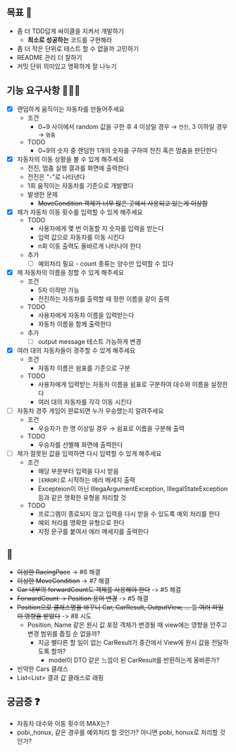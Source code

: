 ## 목표 🥅

- 좀 더 TDD답게 싸이클을 지켜서 개발하기
    - **최소로 성공하는** 코드를 구현해라
- 좀 더 작은 단위로 테스트 할 수 없을까 고민하기
- README 관리 더 잘하기
- 커밋 단위 의미있고 명확하게 잘 나누기

## 기능 요구사항 🏃🏻‍♀️

- [x] 랜덤하게 움직이는 자동차를 만들어주세요
    - 조건
        - 0~9 사이에서 random 값을 구한 후 4 이상일 경우 → `전진`, 3 이하일 경우 → `멈춤`
    - TODO
        - 0~9의 숫자 중 랜덤한 1개의 숫자를 구하여 전진 혹은 멈춤을 판단한다
- [x] 자동차의 이동 상황을 볼 수 있게 해주세요
    - 전진, 멈춤 실행 결과를 화면에 출력한다
    - 전진은 "-"로 나타낸다
    - 1회 움직이는 자동차를 기준으로 개발했다
    - 발생한 문제
        - ~~MoveCondition 객체가 너무 많은 곳에서 사용되고 있는게 이상함~~
- [x] 제가 자동차 이동 횟수를 입력할 수 있게 해주세요
    - TODO
        - 사용자에게 몇 번 이동할 지 숫자를 입력을 받는다
        - 입력 값으로 자동차를 이동 시킨다
        - n회 이동 출력도 올바르게 나타나야 한다
    - 추가
        - [ ] 예외처리 필요 - count 종류는 양수만 입력할 수 있다
- [x] 제 자동차의 이름을 정할 수 있게 해주세요
    - 조건
        - 5자 이하만 가능
        - 전진하는 자동차를 출력할 때 정한 이름을 같이 출력
    - TODO
        - 사용자에게 자동차 이름을 입력받는다
        - 자동차 이름을 함께 출력한다
    - 추가
        -  [ ] output message 테스트 가능하게 변경
- [x] 여러 대의 자동차들이 경주할 수 있게 해주세요
    - 조건
        - 자동차 이름은 쉼표를 기준으로 구분
    - TODO
        - 사용자에게 입력받는 자동차 이름을 쉼표로 구분하여 대수와 이름을 설정한다
        - 여러 대의 자동차를 각각 이동 시킨다
- [ ] 자동차 경주 게임이 완료되면 누가 우승했는지 알려주세요
    - 조건
        - 우승자가 한 명 이상일 경우 → 쉼표로 이름을 구분해 출력
    - TODO
        - 우승자를 선별해 화면에 출력한다
- [ ] 제가 잘못된 값을 입력하면 다시 입력할 수 있게 해주세요
    - 조건
        - 해당 부분부터 입력을 다시 받음
        - `[ERROR]`로 시작하는 에러 메세지 출력
        - Excepteion이 아닌 IllegaArgumentException, IllegalStateException 등과 같은 명확한 유형을 처리할 것
    - TODO
        - 프로그램이 종료되지 않고 입력을 다시 받을 수 있도록 예외 처리를 한다
        - 예외 처리를 명확한 유형으로 한다
        - 지정 문구를 붙여서 에러 메세지를 출력한다

## 💩

- ~~이상한 RacingPace~~ -> #6 해결
- ~~이상한 MoveCondition~~ -> #7 해결
- ~~Car 내부의 forwardCount도 객체를 사용해야 한다~~ -> #5 해결
- ~~ForwardCount -> Position 용어 변경~~  -> #5 해결
- ~~Position으로 클래스명을 바꾸니 Car, CarResult, OutputView, ... 등 여러 파일이 영향을 받았다~~ -> #8 시도
    - Position, Name 같은 원시 값 포장 객체가 변경될 때 view에는 영향을 안주고 변경 범위를 좁힐 순 없을까?
        - 지금 별다른 할 일이 없는 CarResult가 중간에서 View에 원시 값을 전달하도록 할까?
            - model이 DTO 같은 느낌이 된 CarResult를 반환하는게 올바른가?
- 빈약한 Cars 클래스
- List<List<Result>> 결과 값 클래스로 래핑

## 궁금증 ❓

- 자동차 대수와 이동 횟수의 MAX는?
- pobi,,honux, 같은 경우를 예외처리 할 것인가? 아니면 pobi, honux로 처리할 것인가?
